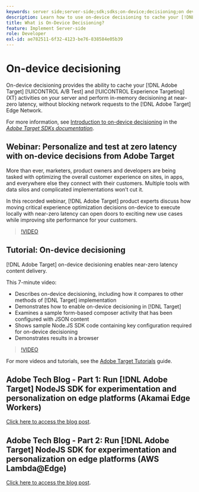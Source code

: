 ```yaml
---
keywords: server side;server-side;sdk;sdks;on-device;decisioning;on device;ondevice;zero latency;latency;near-zero;node.js
description: Learn how to use on-device decisioning to cache your [!DNL Target] A/B and MVT activities on your server to perform in-memory decisioning at near-zero latency.
title: What is On-Device Decisioning?
feature: Implement Server-side
role: Developer
exl-id: ae782511-6f32-4123-be76-838584e05b39
---
```

# On-device decisioning

On-device decisioning provides the ability to cache your [!DNL Adobe Target] [!UICONTROL A/B Test] and [!UICONTROL Experience Targeting] (XT) activities on your server and perform in-memory decisioning at near-zero latency, without blocking network requests to the [!DNL Adobe Target] Edge Network.

For more information, see [Introduction to on-device decisioning](https://adobetarget-sdks.gitbook.io/docs/on-device-decisioning/introduction-to-on-device-decisioning) in the *[Adobe Target SDKs documentation](https://adobetarget-sdks.gitbook.io/docs/)*.

## Webinar: Personalize and test at zero latency with on-device decisions from Adobe Target

More than ever, marketers, product owners and developers are being tasked with optimizing the overall customer experience on sites, in apps, and everywhere else they connect with their customers. Multiple tools with data silos and complicated implementations won’t cut it.

In this recorded webinar, [!DNL Adobe Target] product experts discuss how moving critical experience optimization decisions on-device to execute locally with near-zero latency can open doors to exciting new use cases while improving site performance for your customers.

>[!VIDEO](https://video.tv.adobe.com/v/328148)

## Tutorial: On-device decisioning

[!DNL Adobe Target] on-device decisioning enables near-zero latency content delivery.

This 7-minute video:

* Describes on-device decisioning, including how it compares to other methods of [!DNL Target] implementation
* Demonstrates how to enable on-device decisioning in [!DNL Target]
* Examines a sample form-based composer activity that has been configured with JSON content
* Shows sample Node.JS SDK code containing key configuration required for on-device decisioning
* Demonstrates results in a browser

>[!VIDEO](https://video.tv.adobe.com/v/329032)

For more videos and tutorials, see the [Adobe Target Tutorials](https://experienceleague.adobe.com/docs/target-learn/tutorials/overview.html) guide.

## Adobe Tech Blog - Part 1: Run [!DNL Adobe Target] NodeJS SDK for experimentation and personalization on edge platforms (Akamai Edge Workers)

[Click here to access the blog post](https://medium.com/adobetech/part-1-run-adobe-target-nodejs-sdk-for-experimentation-and-personalization-on-edge-platforms-4d8660964ed9).

## Adobe Tech Blog - Part 2: Run [!DNL Adobe Target] NodeJS SDK for experimentation and personalization on edge platforms (AWS Lambda@Edge)

[Click here to access the blog post](https://medium.com/adobetech/part-2-run-adobe-target-nodejs-sdk-for-experimentation-and-personalization-on-edge-platforms-aws-4d6bdac24563).